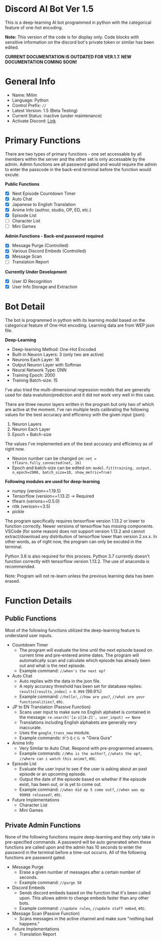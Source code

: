 # Discord AI Bot Ver 1.5
This is a deep-learning AI bot programmed in python with the categorical feature of one-hot encoding.

**Note:** This version of the code is for display only. Code blocks with sensitive information on the discord bot's private token or similar has been edited. 

**CURRENT DOCUMENTATION IS OUTDATED FOR VER.1.7. NEW DOCUMENTATION COMING SOON!**

# General Info
 - Name: Milim
 - Language: Python
 - Control Prefix: `//`
 - Latest Version: 1.5 (Beta Testing)
 - Current Status: inactive (under maintenance)
 - Activate Discord: [Link](https://discord.gg/RxahGwTGmG)
 
 # Primary Functions
 There are two types of primary functions - one set accessable by all members within the server and the other set is only accessable by the admin. Admin functions are all password gated and would require the admin to enter the passcode in the back-end terminal before the function would excute.
 
**Public Functions**

- [x] Next Episode Countdown Timer
- [x] Auto Chat
- [x] Japanese to English Translation
- [x] Anime Info (author, studio, OP, ED, etc.)
- [x] Episode List
- [ ] Character List
- [ ] Mini Games

**Admin Functions - Back-end password required**

- [x] Message Purge (Controlled)
- [x] Various Discord Embeds (Controlled)
- [x] Message Scan
- [ ] Translation Report

**Currently Under Development**
- [x] User ID Recognition
- [x] User Info Storage and Extraction

# Bot Detail
The bot is programmed in python with its learning model based on the categorical feature of One-Hot encoding. Learning data are from WEP json file.

**Deep-Learning**
- Deep-learning Method: One-Hot Encoded
- Built-in Neuron Layers: 3 (only two are active)
- Neurons Each Layer: 16
- Output Neuron Layer with Softmax
- Neural Network Type: DNN
- Training Epoch: 2000
- Training Batch-size: 15

I've also tried the multi-dimensional regression models that are generally used for data evalution/prediction and it did not work very well in this case. 

There are three neuron layers written in the program but only two of which are active at the moment. I've ran multiple tests calibrating the following values for the best accuracy and efficiency with the given input (json):
 1. Neuron Layers
 2. Neuron Each Layer
 3. Epoch + Batch-size
 
 The values I've implemented are of the best accuracy and efficiency as of right now.

- Neuron number can be changed on: `net = tflearn.fully_connected(net, 16)`
- Epoch and batch-size can be edited on: `model.fit(training, output, n_epoch=2000, batch_size=10, show_metric=True)`

**Following modules are used for deep-learning**
- numpy (version==1.19.5)
- Tensorflow (version==1.13.2) -> Required
- tflearn (verions==0.5.0)
- nltk (veriosn==3.5)
- pickle

The program specifically requires tensorflow version 1.13.2 or lower to function correctly. Newer versions of tensorflow has missing components. VSCode (for some reason) does not support version 1.13.2 and cannot extract/download any distribution of tensorflow lower than version 2.xx.x. In other words, as of right now, the program can only be excuted in the terminal. 

Python 3.6 is also required for this process. Python 3.7 currently doesn't function correctly with tensorflow version 1.13.2. The use of anaconda is recommended.

Note: Program will not re-learn unless the previous learning data has been erased.

# Function Details
## Public Functions
Most of the following functions utilized the deep-learning feature to understand user inputs.
- Countdown Timer
   - The program will evaluate the time until the next episode based on current time and pre-entered anime dates. The program will automatically scan and calculate which episode has already been out and what is the next episode.
   - Example command: `//when's the next ep?`
- Auto Chat
   - Auto replies with the data in the json file.
   - A reply accuracy threshold has been set for database replies: `results[results_index] > 0.999` (99.9%)
   - Example command: `//hello!`, `//how are you?`, `//what are your functionalities?`, etc.
- JP to EN Translation (Passive Function)
   - Scans user input to make sure no English alphabet is contained in the message: `re.search('[a-z][A-Z]', user_input) == None`
   - Translations including English alphabets are generally very inaccurate.
   - Uses the `google_trans_new` module.
   - Example commands: `がうるぐら` -> "Gwra Gura"
- Anime Info
   - Very Similar to Auto Chat. Respond with pre-programmed answers.
   - Example commands: `//Who is the author?`, `//whats the op?`, `//where can i watch this anime?`, etc.
- Episode List
   - Evaluate the user input to see if the user is asking about an past episode or an upcoming episode.
   - Output the date of the episode based on whether if the episode exist, has been out, or is yet to come out.
   - Example command: `//when did ep 5 come out?`, `//when was ep 99999 released?`, etc.
- Future Implementations
   - Character List
   - Mini Games

## Private Admin Functions

None of the following functions require deep-learning and they only take in pre-specified commands. A password will be auto generated when these functions are called upon and the admin has 10 seconds to enter the password in the terminal before a time-out occurrs. All of the following functions are password gated.
- Message Purge
   - Erase a given number of messages after a certain number of seconds.
   - Example command: `//purge 50`
- Discord Embeds
   - Sends discord embeds based on the function that it's been called upon. This allows admin to change embeds faster than any other bots.
   - Example command: `//update rules`, `//update staff embed`, etc.
- Message Scan (Passive Function)
   - Scans messages in the active channel and make sure "nothing bad happens."
- Future Implementations
   - Translation Report
